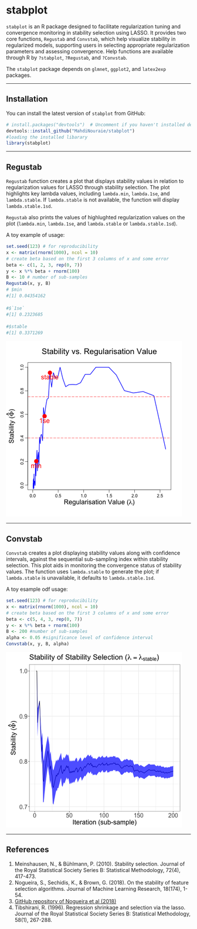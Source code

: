 # stabplot

`stabplot` is an R package designed to facilitate regularization tuning and convergence monitoring in stability selection using LASSO. It provides two core functions, `Regustab` and `Convstab`, which help visualize stability in regularized models, supporting users in selecting appropriate regularization parameters and assessing convergence.
Help functions are available through R by `?stabplot`, `?Regustab`, and `?Convstab`.

The `stabplot` package depends on `glmnet`, `ggplot2`, and `latex2exp` packages.

---
## Installation

You can install the latest version of `stabplot` from GitHub:

```r
# install.packages("devtools")  # Uncomment if you haven't installed devtools
devtools::install_github("MahdiNouraie/stabplot")
#loading the installed libarary
library(stabplot) 
```
---
## Regustab

`Regustab` function creates a plot that displays stability values in relation to regularization values for LASSO through stability selection. The plot highlights key lambda values, including `lambda.min`, `lambda.1se`, and `lambda.stable`. If `lambda.stable` is not available, the function will display `lambda.stable.1sd`.

`Regustab` also prints the values of highlughted regularization values on the plot (`lambda.min`, `lambda.1se`, and `lambda.stable` or `lambda.stable.1sd`).

A toy example of usage:
```r
set.seed(123) # for reproducibility
x <- matrix(rnorm(1000), ncol = 10)
# create beta based on the first 3 columns of x and some error
beta <- c(1, 2, 3, rep(0, 7))
y <- x %*% beta + rnorm(100)
B <- 10 # number of sub-samples
Regustab(x, y, B)
# $min
#[1] 0.04354162

#$`1se`
#[1] 0.2323685

#$stable
#[1] 0.3371269
```
![Regustab Example](man/Regustab.png)

---
## Convstab

`Convstab` creates a plot displaying stability values along with confidence intervals, against the sequential sub-sampling index within stability selection. This plot aids in monitoring the convergence status of stability values. The function uses `lambda.stable` to generate the plot; if `lambda.stable` is unavailable, it defaults to `lambda.stable.1sd`.

A toy esample odf usage:
```r
set.seed(123) # for reproducibility
x <- matrix(rnorm(1000), ncol = 10)
# create beta based on the first 3 columns of x and some error
beta <- c(5, 4, 3, rep(0, 7))
y <- x %*% beta + rnorm(100)
B <- 200 #number of sub-samples
alpha <- 0.05 #significance level of confidence interval
Convstab(x, y, B, alpha)
```
![Regustab Example](man/Convstab.png)

---
## References

1. Meinshausen, N., & Bühlmann, P. (2010). Stability selection. Journal of the Royal Statistical Society Series B: Statistical Methodology, 72(4), 417-473.
2. Nogueira, S., Sechidis, K., & Brown, G. (2018). On the stability of feature selection algorithms. Journal of Machine Learning Research, 18(174), 1-54.
3. [GitHub repository of Nogueira et al (2018)](https://github.com/nogueirs/JMLR2018)
4. Tibshirani, R. (1996). Regression shrinkage and selection via the lasso. Journal of the Royal Statistical Society Series B: Statistical Methodology, 58(1), 267-288.















